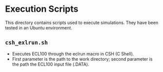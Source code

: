# Execution Scripts

This directory contains scripts used to execute simulations. They have been tested in an Ubuntu environment.

## `csh_exlrun.sh`
* Executes ECL100 through the eclrun macro in CSH (C Shell).
* First parameter is the path to the work directory; second parameter is the path the ECL100 input file (.DATA).

